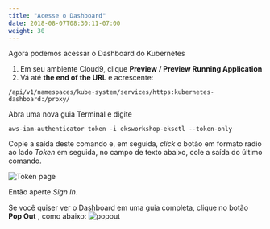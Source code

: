 ```yaml
---
title: "Acesse o Dashboard"
date: 2018-08-07T08:30:11-07:00
weight: 30
---
```


Agora podemos acessar o Dashboard do Kubernetes

1. Em seu ambiente Cloud9, clique **Preview / Preview Running Application**
1. Vá até **the end of the URL** e acrescente:

```
/api/v1/namespaces/kube-system/services/https:kubernetes-dashboard:/proxy/
```

Abra uma nova guia Terminal e digite
```
aws-iam-authenticator token -i eksworkshop-eksctl --token-only
```

Copie a saída deste comando e, em seguida, *click* o botão em formato radio ao lado
*Token* em seguida, no campo de texto abaixo, cole a saída do último comando.

![Token page](/images/dashboard-connect.png)

Então aperte *Sign In*.

Se você quiser ver o Dashboard em uma guia completa, clique no botão **Pop Out** , como abaixo:
![popout](/images/popout.png)
